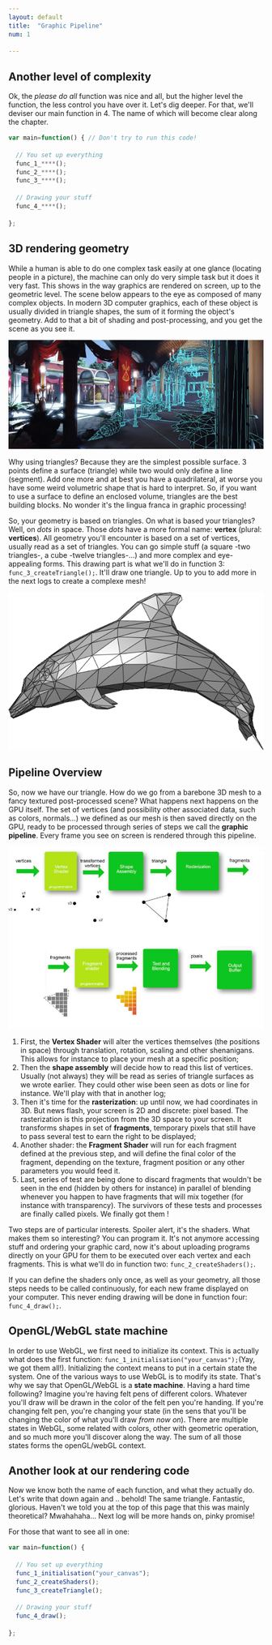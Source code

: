 ```yaml
---
layout: default
title:  "Graphic Pipeline"
num: 1

---
```


## Another level of complexity
Ok, the *please do all* function was nice and all, but the higher level the function, the less control you have over it. Let's dig deeper. For that, we'll deviser our main function in 4. The name of which will become clear along the chapter.

~~~ JavaScript
var main=function() { // Don't try to run this code!
   
  // You set up everything
  func_1_****();
  func_2_****();   
  func_3_****();

  // Drawing your stuff
  func_4_****();
 
};
~~~

## 3D rendering geometry
While a human is able to do one complex task easily at one glance (locating people in a picture), the machine can only do very simple task but it does it very fast. This shows in the way graphics are rendered on screen, up to the geometric level. The scene below appears to the eye as composed of many complex objects. In modern 3D computer graphics, each of these object is usually divided in triangle shapes, the sum of it forming the object's geometry. Add to that a bit of shading and post-processing, and you get the scene as you see it.

<img class="ctr" src="./assets/log1_scene.jpg" alt="Full Rendering">

Why using triangles? Because they are the simplest possible surface. 3 points define a surface (triangle) while two would only define a line (segment). Add one more and at best you have a quadrilateral, at worse you have some weird volumetric shape that is hard to interpret. So, if you want to use a surface to define an enclosed volume, triangles are the best building blocks. No wonder it's the lingua franca in graphic processing!

So, your geometry is based on triangles. On what is based your triangles? Well, on *dots* in space. Those *dots* have a more formal name: **vertex** (plural: **vertices**). All geometry you'll encounter is based on a set of vertices, usually read as a set of triangles. You can go simple stuff (a square -two triangles-, a cube -twelve triangles-...) and more complex and eye-appealing forms. This drawing part is what we'll do in function 3: `func_3_createTriangle();`. It'll draw one triangle. Up to you to add more in the next logs to create a complexe mesh!

<img class="ctr" src="./assets/Dolphin_triangle_mesh.png" alt="A 3D mesh">


## Pipeline Overview

So, now we have our triangle. How do we go from a barebone 3D mesh to a fancy textured post-processed scene? What happens next happens on the GPU itself. The set of vertices (and possibility other associated data, such as colors, normals...) we defined as our mesh is then saved directly on the GPU, ready to be processed through series of steps we call the **graphic pipeline**. Every frame you see on screen is rendered through this pipeline.

<img class="ctr" src="./assets/log1_graphicPipeline.jpg" alt="Rendering Pipeline">

1. First, the **Vertex Shader** will alter the vertices themselves (the positions in space) through translation, rotation, scaling and other shenanigans. This allows for instance to place your mesh at a specific position;
2. Then the **shape assembly** will decide how to read this list of vertices. Usually (not always) they will be read as series of triangle surfaces as we wrote earlier. They could other wise been seen as dots or line for instance. We'll play with that in another log;
3. Then it's time for the **rasterization**: up until now, we had coordinates in 3D. But news flash, your screen is 2D and discrete: pixel based. The rasterization is this projection from the 3D space to your screen. It transforms shapes in set of **fragments**, temporary pixels that still have to pass several test to earn the right to be displayed;
4. Another shader: the **Fragment Shader** will run for each fragment defined at the previous step, and will define the final color of the fragment, depending on the texture, fragment position or any other parameters you would feed it.
5. Last, series of test are being done to discard fragments that wouldn't be seen in the end (hidden by others for instance) in parallel of blending whenever you happen to have fragments that will mix together (for instance with transparency). The survivors of these tests and processes are finally called pixels. We finally got them !

Two steps are of particular interests. Spoiler alert, it's the shaders. What makes them so interesting? You can program it. It's not anymore accessing stuff and ordering your graphic card, now it's about uploading programs directly on your GPU for them to be executed over each vertex and each fragments. This is what we'll do in function two: `func_2_createShaders();`.

If you can define the shaders only once, as well as your geometry, all those steps needs to be called continuously, for each new frame displayed on your computer. This never ending drawing will be done in function four: `func_4_draw();`.


## OpenGL/WebGL state machine

In order to use WebGL, we first need to initialize its context. This is actually what does the first function: `func_1_initialisation("your_canvas");`(Yay, we got them all!). Initializing the context means to put in a certain state the system. One of the various ways to use WebGL is to modify its state. That's why we say that OpenGL/WebGL is a **state machine**. Having a hard time following? Imagine you're having felt pens of different colors. Whatever you'll draw will be drawn in the color of the felt pen you're handing. If you're changing felt pen, you're changing your state (in the sens that you'll be changing the color of what you'll draw *from now on*). There are multiple states in WebGL, some related with colors, other with geometric operation, and so much more you'll discover along the way. The sum of all those states forms the openGL/webGL context.

## Another look at our rendering code

Now we know both the name of each function, and what they actually do. Let's write that down again and .. behold! The same triangle. Fantastic, glorious. Haven't we told you at the top of this page that this was mainly theoretical? Mwahahaha... Next log will be more hands on, pinky promise!

For those that want to see all in one:

~~~ JavaScript
var main=function() {
    
  // You set up everything
  func_1_initialisation("your_canvas");
  func_2_createShaders();    
  func_3_createTriangle();

  // Drawing your stuff
  func_4_draw();
  
};
~~~
